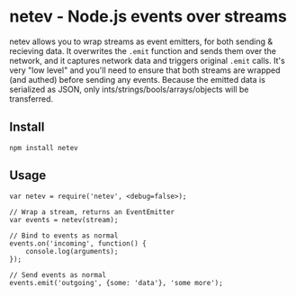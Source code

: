 # netev - Node.js events over streams

netev allows you to wrap streams as event emitters, for both sending & recieving data. It overwrites the `.emit` function and sends them over the network, and it captures network data and triggers original `.emit` calls. It's very "low level" and you'll need to ensure that both streams are wrapped (and authed) before sending any events. Because the emitted data is serialized as JSON, only ints/strings/bools/arrays/objects will be transferred.


## Install

    npm install netev


## Usage

    var netev = require('netev', <debug=false>);
    
    // Wrap a stream, returns an EventEmitter
    var events = netev(stream);
    
    // Bind to events as normal
    events.on('incoming', function() {
        console.log(arguments);
    });
    
    // Send events as normal
    events.emit('outgoing', {some: 'data'}, 'some more');
